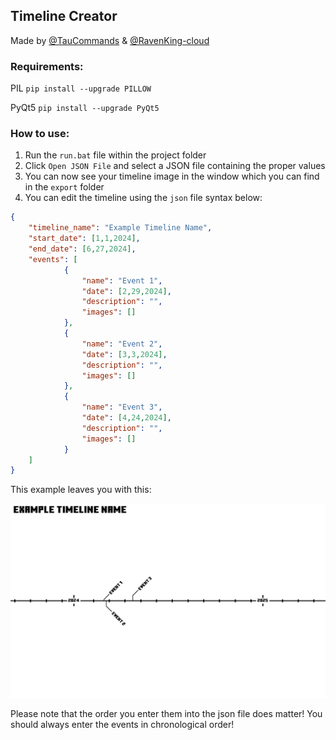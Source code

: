 ## Timeline Creator
Made by [@TauCommands](https://github.com/TenCommands) & [@RavenKing-cloud](https://github.com/RavenKing-cloud)
### Requirements:
PIL
```pip install --upgrade PILLOW```

PyQt5
```pip install --upgrade PyQt5```
### How to use:
1. Run the `run.bat` file within the project folder
2. Click `Open JSON File` and select a JSON file containing the proper values
3. You can now see your timeline image in the window which you can find in the `export` folder
4. You can edit the timeline using the `json` file syntax below:
```json
{
    "timeline_name": "Example Timeline Name",
    "start_date": [1,1,2024],
    "end_date": [6,27,2024],
    "events": [
            {
                "name": "Event 1",
                "date": [2,29,2024],
                "description": "",
                "images": []
            },
            {
                "name": "Event 2",
                "date": [3,3,2024],
                "description": "",
                "images": []
            },
            {
                "name": "Event 3",
                "date": [4,24,2024],
                "description": "",
                "images": []
            }
    ]
}
```
This example leaves you with this:

![Example Image](export/example.png)

Please note that the order you enter them into the json file does matter! You should always enter the events in chronological order!
